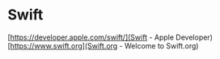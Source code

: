 # Swift

[https://developer.apple.com/swift/](Swift - Apple Developer)
[https://www.swift.org](Swift.org - Welcome to Swift.org)
